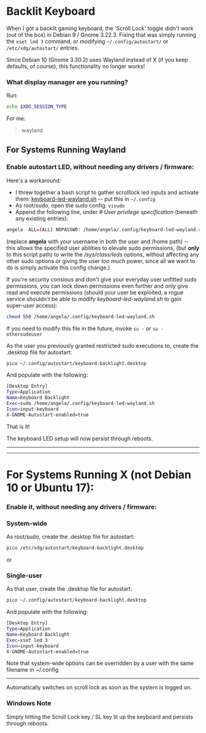 # Backlit Keyboard
When I got a backlit gaming keyboard, the 'Scroll Lock' toggle didn't work (out of the box) in Debian 9 / Gnome 3.22.3.
Fixing that was simply running the `xset led 3` command, or modifying `~/.config/autostart/` or `/etc/xdg/autostart/` entries.

Since Debian 10 (Gnome 3.30.2) uses Wayland instead of X (if you keep defaults, of course), this functionality no longer works!

### What display manager are you running?
Run:
```bash
echo $XDG_SESSION_TYPE
```
For me:

> wayland


## For Systems Running Wayland
### Enable autostart LED, without needing any drivers / firmware:
Here's a workaround:
- I threw together a bash script to gather scrolllock led inputs and activate them: [keyboard-led-wayland.sh](keyboard-led-wayland.sh) -- put this in `~/.config`
- As root/sudo, open the sudo config: `visudo`
- Append the following line, under *# User privilege specification* (beneath any existing entries):
```bash
angela  ALL=(ALL) NOPASSWD: /home/angela/.config/keyboard-led-wayland.sh
```
(replace **angela** with your username in both the user and /home path) -- this allows the specified user abilities to elevate sudo permissions, (but **only** to this script path) to write the */sys/class/leds* options, without affecting any other sudo options or giving the user *too much* power, since all we want to do is simply activate this config change.)

If you're security consious and don't give your everyday user unfitted sudo permissions, you can lock down permissions even further and only give read and execute permissions (should your user be exploited, a rogue service shouldn't be able to modify *keyboard-led-wayland.sh* to gain super-user access):
```bash
chmod 550 /home/angela/.config/keyboard-led-wayland.sh
```
If you need to modify this file in the future, invoke `su -` or `su - othersudouser`

As the user you previously granted restricted sudo executions to, create the .desktop file for autostart:
```bash
pico ~/.config/autostart/keyboard-backlight.desktop
```

And populate with the following:
```bash
[Desktop Entry]
Type=Application
Name=Keyboard Backlight
Exec=sudo /home/angela/.config/keyboard-led-wayland.sh
Icon=input-keyboard
X-GNOME-Autostart-enabled=true
```
That is it!

The keyboard LED setup will now persist through reboots.


***
***
# For Systems Running X (not Debian 10 or Ubuntu 17):

### Enable it, without needing any drivers / firmware:

### System-wide
As root/sudo, create the .desktop file for autostart:
```bash
pico /etc/xdg/autostart/keyboard-backlight.desktop
```
or
### Single-user
As that user, create the .desktop file for autostart:
```bash
pico ~/.config/autostart/keyboard-backlight.desktop
```

And populate with the following:
```bash
[Desktop Entry]
Type=Application
Name=Keyboard Backlight
Exec=xset led 3
Icon=input-keyboard
X-GNOME-Autostart-enabled=true
```

Note that system-wide options can be overridden by a user with the same filename in ~/.config

***
Automatically switches on scroll lock as soon as the system is logged on.

### Windows Note
Simply hitting the Scroll Lock key / SL key lit up the keyboard and persists through reboots.
